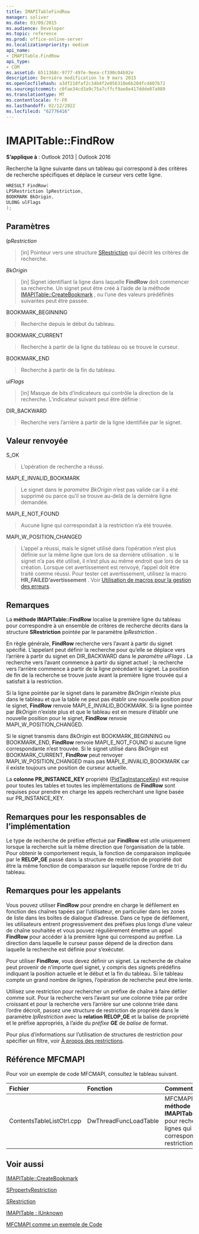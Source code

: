 ```yaml
---
title: IMAPITableFindRow
manager: soliver
ms.date: 03/09/2015
ms.audience: Developer
ms.topic: reference
ms.prod: office-online-server
ms.localizationpriority: medium
api_name:
- IMAPITable.FindRow
api_type:
- COM
ms.assetid: 6511368c-9777-497e-9eea-cf390c04b92e
description: Dernière modification le 9 mars 2015
ms.openlocfilehash: a3df218faf2c34b4f2e056310e6b204fcd407b72
ms.sourcegitcommit: c0fae34cd3a9c75a7cffcf9ae8e417ddde07a989
ms.translationtype: MT
ms.contentlocale: fr-FR
ms.lasthandoff: 02/12/2022
ms.locfileid: "62776416"
---
```

# <a name="imapitablefindrow"></a>IMAPITable::FindRow

  
  
**S’applique à** : Outlook 2013 | Outlook 2016 
  
Recherche la ligne suivante dans un tableau qui correspond à des critères de recherche spécifiques et déplace le curseur vers cette ligne.
  
```cpp
HRESULT FindRow(
LPSRestriction lpRestriction,
BOOKMARK BkOrigin,
ULONG ulFlags
);
```

## <a name="parameters"></a>Paramètres

 _lpRestriction_
  
> [in] Pointeur vers une structure [SRestriction](srestriction.md) qui décrit les critères de recherche. 
    
 _BkOrigin_
  
> [in] Signet identifiant la ligne dans laquelle **FindRow** doit commencer sa recherche. Un signet peut être créé à l’aide de la méthode [IMAPITable::CreateBookmark](imapitable-createbookmark.md) , ou l’une des valeurs prédéfinës suivantes peut être passée. 
    
BOOKMARK_BEGINNING 
  
> Recherche depuis le début du tableau. 
    
BOOKMARK_CURRENT 
  
> Recherche à partir de la ligne du tableau où se trouve le curseur. 
    
BOOKMARK_END 
  
> Recherche à partir de la fin du tableau. 
    
 _ulFlags_
  
> [in] Masque de bits d’indicateurs qui contrôle la direction de la recherche. L’indicateur suivant peut être définie :
    
DIR_BACKWARD 
  
> Recherche vers l’arrière à partir de la ligne identifiée par le signet.
    
## <a name="return-value"></a>Valeur renvoyée

S_OK 
  
> L’opération de recherche a réussi.
    
MAPI_E_INVALID_BOOKMARK 
  
> Le signet dans le _paramètre BkOrigin_ n’est pas valide car il a été supprimé ou parce qu’il se trouve au-delà de la dernière ligne demandée. 
    
MAPI_E_NOT_FOUND 
  
> Aucune ligne qui correspondait à la restriction n’a été trouvée.
    
MAPI_W_POSITION_CHANGED
  
> L’appel a réussi, mais le signet utilisé dans l’opération n’est plus définie sur la même ligne que lors de sa dernière utilisation . si le signet n’a pas été utilisé, il n’est plus au même endroit que lors de sa création. Lorsque cet avertissement est renvoyé, l’appel doit être traité comme réussi. Pour tester cet avertissement, utilisez la macro **HR_FAILED’avertissement** . Voir [Utilisation de macros pour la gestion des erreurs](using-macros-for-error-handling.md).
    
## <a name="remarks"></a>Remarques

La **méthode IMAPITable::FindRow** localise la première ligne du tableau pour correspondre à un ensemble de critères de recherche décrits dans la structure **SRestriction** pointée par le paramètre  _lpRestriction_ . 
  
En règle générale, **FindRow** recherche vers l’avant à partir du signet spécifié. L’appelant peut définir la recherche pour qu’elle se déplace vers l’arrière à partir du signet en DIR_BACKWARD dans le _paramètre ulFlags_ . La recherche vers l’avant commence à partir du signet actuel ; la recherche vers l’arrière commence à partir de la ligne précédant le signet. La position de fin de la recherche se trouve juste avant la première ligne trouvée qui a satisfait à la restriction. 
  
Si la ligne pointée par le signet dans le paramètre _BkOrigin_ n’existe plus dans le tableau et que la table ne peut pas établir une nouvelle position pour le signet, **FindRow** renvoie MAPI_E_INVALID_BOOKMARK. Si la ligne pointée par  _BkOrigin_ n’existe plus et que le tableau est en mesure d’établir une nouvelle position pour le signet, **FindRow** renvoie MAPI_W_POSITION_CHANGED. 
  
Si le signet transmis dans  _BkOrigin_ est BOOKMARK_BEGINNING ou BOOKMARK_END, **FindRow** renvoie MAPI_E_NOT_FOUND si aucune ligne correspondante n’est trouvée. Si le signet utilisé dans  _BkOrigin_ est BOOKMARK_CURRENT, **FindRow** peut renvoyer MAPI_W_POSITION_CHANGED mais pas MAPI_E_INVALID_BOOKMARK car il existe toujours une position de curseur actuelle. 
  
La **colonne PR_INSTANCE_KEY** propriété ([PidTagInstanceKey](pidtaginstancekey-canonical-property.md)) est requise pour toutes les tables et toutes les implémentations de **FindRow** sont requises pour prendre en charge les appels recherchant une ligne basée sur PR_INSTANCE_KEY. 
  
## <a name="notes-to-implementers"></a>Remarques pour les responsables de l’implémentation

Le type de recherche de préfixe effectué par **FindRow** est utile uniquement lorsque la recherche suit la même direction que l’organisation de la table. Pour obtenir le comportement requis, la fonction de comparaison impliquée par le **RELOP_GE** passé dans la structure de restriction de propriété doit être la même fonction de comparaison sur laquelle repose l’ordre de tri du tableau. 
  
## <a name="notes-to-callers"></a>Remarques pour les appelants

Vous pouvez utiliser **FindRow** pour prendre en charge le défilement en fonction des chaînes tapées par l’utilisateur, en particulier dans les zones de liste dans les boîtes de dialogue d’adresse. Dans ce type de défilement, les utilisateurs entrent progressivement des préfixes plus longs d’une valeur de chaîne souhaitée et vous pouvez régulièrement émettre un appel **FindRow** pour accéder à la première ligne qui correspond au préfixe. La direction dans laquelle le curseur passe dépend de la direction dans laquelle la recherche est définie pour s’exécuter. 
  
Pour utiliser **FindRow**, vous devez définir un signet. La recherche de chaîne peut provenir de n’importe quel signet, y compris des signets prédéfins indiquant la position actuelle et le début et la fin du tableau. Si le tableau compte un grand nombre de lignes, l’opération de recherche peut être lente.
  
Utilisez une restriction pour rechercher un préfixe de chaîne à faire défiler comme suit. Pour la recherche vers l’avant sur une colonne triée par ordre croissant et pour la recherche vers l’arrière sur une colonne triée dans l’ordre décroit, passez une structure de restriction de propriété dans le paramètre _lpRestriction_ avec la **relation RELOP_GE** et la balise de propriété et le préfixe appropriés, à l’aide du _préfixe_ **GE** de _balise_ de format. 
  
Pour plus d’informations sur l’utilisation de structures de restriction pour spécifier un filtre, voir [À propos des restrictions](about-restrictions.md).
  
## <a name="mfcmapi-reference"></a>Référence MFCMAPI

Pour voir un exemple de code MFCMAPI, consultez le tableau suivant.
  
|**Fichier**|**Fonction**|**Commentaire**|
|:-----|:-----|:-----|
|ContentsTableListCtrl.cpp  <br/> |DwThreadFuncLoadTable  <br/> |MFCMAPI utilise la **méthode IMAPITable::FindRow** pour rechercher les lignes qui correspondent à une restriction. |
   
## <a name="see-also"></a>Voir aussi



[IMAPITable::CreateBookmark](imapitable-createbookmark.md)
  
[SPropertyRestriction](spropertyrestriction.md)
  
[SRestriction](srestriction.md)
  
[IMAPITable : IUnknown](imapitableiunknown.md)


[MFCMAPI comme un exemple de Code](mfcmapi-as-a-code-sample.md)

